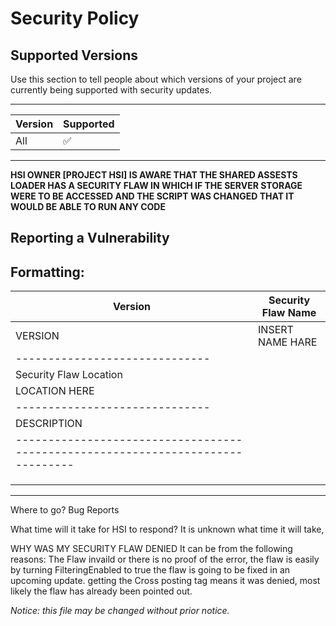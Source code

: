 # Security Policy

## Supported Versions

Use this section to tell people about which versions of your project are
currently being supported with security updates.

--------------------------------
| Version | Supported          |
|---------|--------------------|
| All     | :white_check_mark: |
--------------------------------
**HSI OWNER [PROJECT HSI] IS AWARE THAT THE SHARED ASSESTS LOADER HAS A SECURITY FLAW IN WHICH IF THE SERVER STORAGE WERE TO BE ACCESSED AND THE SCRIPT WAS CHANGED THAT IT WOULD BE ABLE TO RUN ANY CODE**
## Reporting a Vulnerability

Formatting:
--------------------------------
| Version | Security Flaw Name |
|---------|--------------------|
| VERSION | INSERT NAME HARE   |
|------------------------------|
|    Security Flaw Location    |
| LOCATION HERE                |
|------------------------------|
|         DESCRIPTION          |
|                              -------------------------------------------------------------------------------
|                                                                                                            |
|                                                                                                            |
|                                                                                                            |
--------------------------------------------------------------------------------------------------------------

Where to go?
Bug Reports

What time will it take for HSI to respond?
It is unknown what time it will take,

WHY WAS MY SECURITY FLAW DENIED
It can be from the following reasons:
The Flaw invaild or there is no proof of the error,
the flaw is easily by turning FilteringEnabled to true
the flaw is going to be fixed in an upcoming update.
getting the Cross posting tag means it was denied, most likely the flaw has already been pointed out.

*Notice: this file may be changed without prior notice.*
